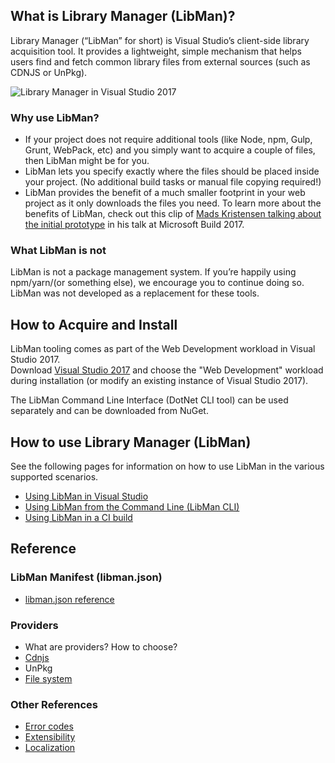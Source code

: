 ## What is Library Manager (LibMan)?

Library Manager (“LibMan” for short) is Visual Studio’s client-side library acquisition tool. It provides a lightweight, simple mechanism that helps users find and fetch common library files from external sources (such as CDNJS or UnPkg).

![Library Manager in Visual Studio 2017](https://user-images.githubusercontent.com/17131343/41613900-d836734c-73ab-11e8-818e-f4e04f4dba31.png)

### Why use LibMan?
* If your project does not require additional tools (like Node, npm, Gulp, Grunt, WebPack, etc) and you simply want to acquire a couple of files, then LibMan might be for you.
* LibMan lets you specify exactly where the files should be placed inside your project. (No additional build tasks or manual file copying required!)
* LibMan provides the benefit of a much smaller footprint in your web project as it only downloads the files you need.
To learn more about the benefits of LibMan, check out this clip of [Mads Kristensen talking about the initial prototype](https://channel9.msdn.com/Events/Build/2017/B8073#time=43m34s) in his talk at Microsoft Build 2017.

### What LibMan is not
LibMan is not a package management system. If you’re happily using npm/yarn/(or something else), we encourage you to continue doing so. LibMan was not developed as a replacement for these tools.

## How to Acquire and Install

LibMan tooling comes as part of the Web Development workload in Visual Studio 2017.<br>
Download [Visual Studio 2017](https://www.visualstudio.com/vs/) and choose the "Web Development" workload during installation (or modify an existing instance of Visual Studio 2017).

The LibMan Command Line Interface (DotNet CLI tool) can be used separately and can be downloaded from NuGet.

## How to use Library Manager (LibMan)

See the following pages for information on how to use LibMan in the various supported scenarios.

- [Using LibMan in Visual Studio](Using-LibMan-in-Visual-Studio)
- [Using LibMan from the Command Line (LibMan CLI)](Using-LibMan-with-CLI)
- [Using LibMan in a CI build](Using-LibMan-in-a-CI-Build)

## Reference

### LibMan Manifest (libman.json)
- [libman.json reference](libman.json-reference)

### Providers
- What are providers? How to choose?
- [Cdnjs](cdnjs-provider)
- UnPkg
- [File system](file-system-provider)

### Other References
- [Error codes](error-codes)
- [Extensibility](Extensibility)
- [Localization](Localization)